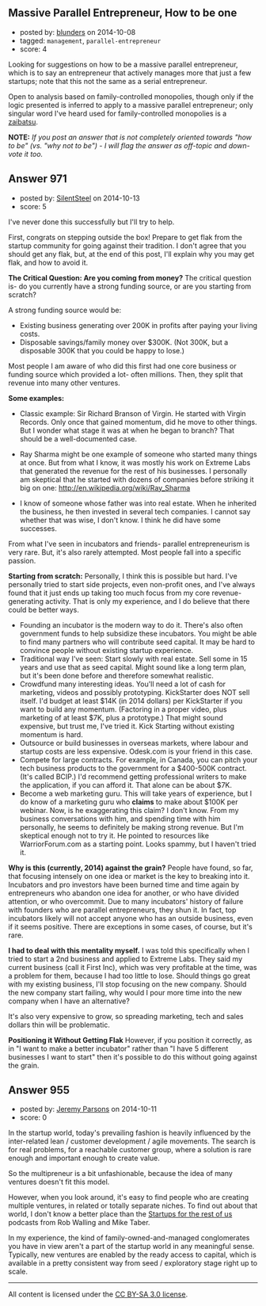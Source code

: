 ## Massive Parallel Entrepreneur, How to be one

- posted by: [blunders](https://stackexchange.com/users/216182/blunders) on 2014-10-08
- tagged: `management`, `parallel-entrepreneur`
- score: 4

Looking for suggestions on how to be a massive parallel entrepreneur, which is to say an entrepreneur that actively manages more that just a few startups; note that this not the same as a serial entrepreneur. 

Open to analysis based on family-controlled monopolies, though only if the logic presented is inferred to apply to a massive parallel entrepreneur; only singular word I've heard used for family-controlled monopolies is a [zaibatsu][1].

**NOTE:** *If you post an answer that is not completely oriented towards "how to be" (vs. "why not to be") - I will flag the answer as off-topic and down-vote it too.*



  [1]: http://en.wikipedia.org/wiki/Zaibatsu


## Answer 971

- posted by: [SilentSteel](https://stackexchange.com/users/1092182/silentsteel) on 2014-10-13
- score: 5

I've never done this successfully but I'll try to help.

First, congrats on stepping outside the box! Prepare to get flak from the startup community for going against their tradition. I don't agree that you should get any flak, but, at the end of this post, I'll explain why you may get flak, and how to avoid it.

**The Critical Question: Are you coming from money?**
The critical question is- do you currently have a strong funding source, or are you starting from scratch?

A strong funding source would be:

 - Existing business generating over 200K in profits after paying your living costs.
 - Disposable savings/family money over $300K. (Not 300K, but a disposable 300K that you could be happy to lose.)

Most people I am aware of who did this first had one core business or funding source which provided a lot- often millions.
Then, they split that revenue into many other ventures.

**Some examples:**

 - Classic example: Sir Richard Branson of Virgin. He started with Virgin Records. Only once that gained momentum, did he move to other things. But I wonder what stage it was at when he began to branch? That should be a well-documented case.

 - Ray Sharma might be one example of someone who started many things at once. But from what I know, it was mostly his work on Extreme Labs that generated the revenue for the rest of his businesses. I personally am skeptical that he started with dozens of companies before striking it big on one:
http://en.wikipedia.org/wiki/Ray_Sharma

 - I know of someone whose father was into real estate. When he inherited the business, he then invested in several tech companies.
I cannot say whether that was wise, I don't know. I think he did have some successes.

From what I've seen in incubators and friends- parallel entrepreneurism is very rare. But, it's also rarely attempted. Most people fall into a specific passion.

**Starting from scratch:**
Personally, I think this is possible but hard. I've personally tried to start side projects, even non-profit ones, and I've always found that it just ends up taking too much focus from my core revenue-generating activity. That is only my experience, and I do believe that there could be better ways.

 - Founding an incubator is the modern way to do it. There's also often government funds to help subsidize these incubators. You might be able to find many partners who will contribute seed capital. It may be hard to convince people without existing startup experience.
 - Traditional way I've seen: Start slowly with real estate. Sell some in 15 years and use that as seed capital. Might sound like a long term plan, but it's been done before and therefore somewhat realistic.
 - Crowdfund many interesting ideas. You'll need a lot of cash for marketing, videos and possibly prototyping. KickStarter does NOT sell itself. I'd budget at least $14K (in 2014 dollars) per KickStarter if you want to build any momentum. (Factoring in a proper video, plus marketing of at least $7K, plus a prototype.) That might sound expensive, but trust me, I've tried it. Kick Starting without existing momentum is hard.
 - Outsource or build businesses in overseas markets, where labour and startup costs are less expensive. Odesk.com is your friend in this case.
 - Compete for large contracts. For example, in Canada, you can pitch your tech business products to the government for a $400-500K contract. (It's called BCIP.) I'd recommend getting professional writers to make the application, if you can afford it. That alone can be about $7K.
 - Become a web marketing guru. This will take years of experience, but I do know of a marketing guru who **claims** to make about $100K per webinar. Now, is he exaggerating this claim? I don't know. From my business conversations with him, and spending time with him personally, he seems to definitely be making strong revenue. But I'm skeptical enough not to try it. He pointed to resources like WarriorForum.com as a starting point. Looks spammy, but I haven't tried it.

**Why is this (currently, 2014) against the grain?**
People have found, so far, that focusing intensely on one idea or market is the key to breaking into it. Incubators and pro investors have been burned time and time again by entrepreneurs who abandon one idea for another, or who have divided attention, or who overcommit. Due to many incubators' history of failure with founders who are parallel entrepreneurs, they shun it. In fact, top incubators likely will not accept anyone who has an outside business, even if it seems positive. There are exceptions in some cases, of course, but it's rare.

**I had to deal with this mentality myself.**
I was told this specifically when I tried to start a 2nd business and applied to Extreme Labs. They said my current business (call it First Inc), which was very profitable at the time, was a problem for them, because I had too little to lose. Should things go great with my existing business, I'll stop focusing on the new company. Should the new company start failing, why would I pour more time into the new company when I have an alternative?

It's also very expensive to grow, so spreading marketing, tech and sales dollars thin will be problematic.

**Positioning it Without Getting Flak**
However, if you position it correctly, as in "I want to make a better incubator" rather than "I have 5 different businesses I want to start" then it's possible to do this without going against the grain.



## Answer 955

- posted by: [Jeremy Parsons](https://stackexchange.com/users/497810/jeremy-parsons) on 2014-10-11
- score: 0

<p>In the startup world, today's prevailing fashion is heavily influenced by the inter-related lean / customer development / agile movements. The search is for real problems, for a reachable customer group, where a solution is rare enough and important enough to create value.</p>

<p>So the multipreneur is a bit unfashionable, because the idea of many ventures doesn't fit this model.</p>

<p>However, when you look around, it's easy to find people who are creating multiple ventures, in related or totally separate niches. To find out about that world, I don't know a better place than the <a href="http://www.startupsfortherestofus.com/" rel="nofollow">Startups for the rest of us</a> podcasts from Rob Walling and Mike Taber.</p>

<p>In my experience, the kind of family-owned-and-managed conglomerates you have in view aren't a part of the startup world in any meaningful sense. Typically, new ventures are enabled by the ready access to capital, which is available in a pretty consistent way from seed / exploratory stage right up to scale.</p>




---

All content is licensed under the [CC BY-SA 3.0 license](https://creativecommons.org/licenses/by-sa/3.0/).
